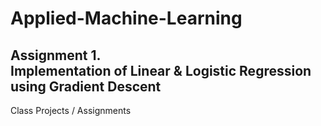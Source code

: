 # Applied-Machine-Learning
## Assignment 1.<br/>Implementation of Linear & Logistic Regression using Gradient Descent
Class Projects / Assignments

